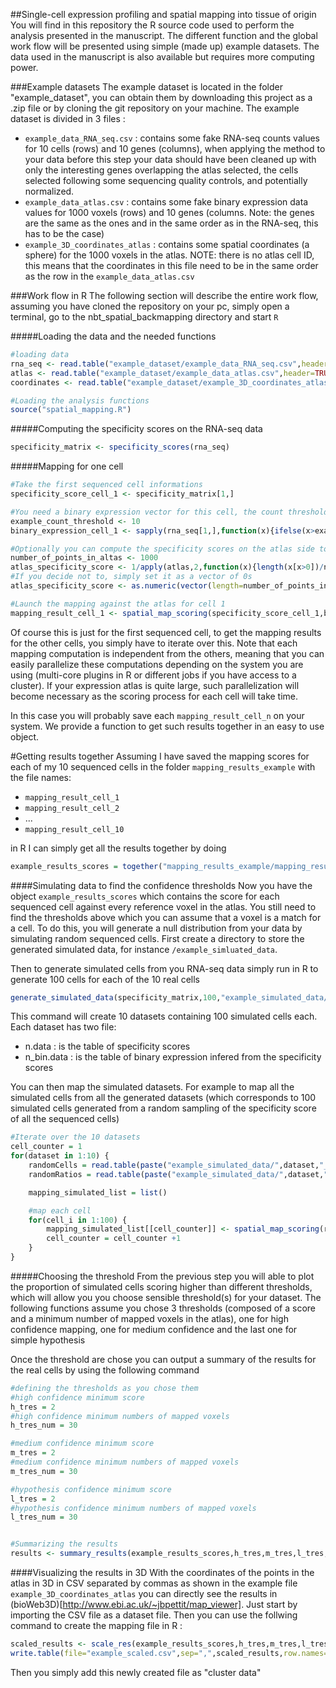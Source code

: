 ##Single-cell expression profiling and spatial mapping into tissue of origin
You will find in this repository the R source code used to perform the analysis presented in the manuscript. The different function and the global work flow will be presented using simple (made up) example datasets. The data used in the manuscript is also available but requires more computing power.

###Example datasets
The example dataset is located in the folder "example_dataset", you can obtain them by downloading this project as a .zip file or by cloning the git repository on your machine. The example dataset is divided in 3 files :
 - `example_data_RNA_seq.csv` : contains some fake RNA-seq counts values for 10 cells (rows) and 10 genes (columns), when applying the method to your data before this step your data should have been cleaned up with only the interesting genes overlapping the atlas selected, the cells selected following some sequencing quality controls, and potentially normalized.
 - `example_data_atlas.csv` : contains some fake binary expression data values for 1000 voxels (rows) and 10 genes (columns. Note: the genes are the same as the ones and in the same order as in the RNA-seq, this has to be the case)
 - `example_3D_coordinates_atlas` : contains some spatial coordinates (a sphere) for the 1000 voxels in the atlas. NOTE: there is no atlas cell ID, this means that the coordinates in this file need to be in the same order as the row in the `example_data_atlas.csv`

###Work flow in R
The following section will describe the entire work flow, assuming you have cloned the repository on your pc, simply open a terminal, go to the nbt_spatial_backmapping directory and start `R`

#####Loading the data and the needed functions
```R
#loading data
rna_seq <- read.table("example_dataset/example_data_RNA_seq.csv",header=TRUE,sep="\t")
atlas <- read.table("example_dataset/example_data_atlas.csv",header=TRUE,sep="\t")
coordinates <- read.table("example_dataset/example_3D_coordinates_atlas",header=TRUE,sep=",")

#Loading the analysis functions
source("spatial_mapping.R")
```

#####Computing the specificity scores on the RNA-seq data
```R
specificity_matrix <- specificity_scores(rna_seq)
```

#####Mapping for one cell
```R
#Take the first sequenced cell informations
specificity_score_cell_1 <- specificity_matrix[1,]

#You need a binary expression vector for this cell, the count threshold is for you to decide given your RNA-seq data
example_count_threshold <- 10
binary_expression_cell_1 <- sapply(rna_seq[1,],function(x){ifelse(x>example_count_threshold,1,0)})

#Optionally you can compute the specificity scores on the atlas side too to penalize the mismatches between the RNA-seq and the atlas in both ways
number_of_points_in_altas <- 1000
atlas_specificity_score <- 1/apply(atlas,2,function(x){length(x[x>0])/number_of_points_in_altas})
#If you decide not to, simply set it as a vector of 0s
atlas_specificity_score <- as.numeric(vector(length=number_of_points_in_altas))

#Launch the mapping against the atlas for cell 1
mapping_result_cell_1 <- spatial_map_scoring(specificity_score_cell_1,binary_expression_cell_1,atlas_specificity_score)
```

Of course this is just for the first sequenced cell, to get the mapping results for the other cells, you simply have to iterate over this. Note that each mapping computation is independent from the others, meaning that you can easily parallelize these computations depending on the system you are using (multi-core plugins in R or different jobs if you have access to a cluster). If your expression atlas is quite large, such parallelization will become necessary as the scoring process for each cell will take time. 

In this case you will probably save each `mapping_result_cell_n` on your system. We provide a function to get such results together in an easy to use object. 

#Getting results together
Assuming I have saved the mapping scores for each of my 10 sequenced cells in the folder `mapping_results_example` with the file names:
 - `mapping_result_cell_1`
 - `mapping_result_cell_2`
 - ...
 - `mapping_result_cell_10`

in R I can simply get all the results together by doing
```R
example_results_scores = together("mapping_results_example/mapping_result_cell_",10)
```

####Simulating data to find the confidence thresholds
Now you have the object `example_results_scores` which contains the score for each sequenced cell against every reference voxel in the atlas. You still need to find the thresholds above which you can assume that a voxel is a match for a cell. To do this, you will generate a null distribution from your data by simulating random sequenced cells. First create a directory to store the generated simulated data, for instance `/example_simluated_data`.

Then to generate simulated cells from you RNA-seq data simply run in R to generate 100 cells for each of the 10 real cells
```R
generate_simulated_data(specificity_matrix,100,"example_simulated_data/")
```

This command will create 10 datasets containing 100 simulated cells each. Each dataset has two file:
 - n.data : is the table of specificity scores
 - n_bin.data : is the table of binary expression infered from the specificity scores

You can then map the simulated datasets. For example to map all the simulated cells from all the generated datasets (which corresponds to 100 simulated cells generated from a random sampling of the specificity score of all the sequenced cells)
```R
#Iterate over the 10 datasets
cell_counter = 1
for(dataset in 1:10) {
	randomCells = read.table(paste("example_simulated_data/",dataset,"_bin.data",sep=""))
	randomRatios = read.table(paste("example_simulated_data/",dataset,".data",sep=""))

	mapping_simulated_list = list()

	#map each cell
	for(cell_i in 1:100) {
		mapping_simulated_list[[cell_counter]] <- spatial_map_scoring(randomRatios[cell_i,],randomCells[cell_i,],atlas_specificity_score)
		cell_counter = cell_counter +1
	}
}
```

#####Choosing the threshold
From the previous step you will able to plot the proportion of simulated cells scoring higher than different thresholds, which will allow you you choose sensible threshold(s) for your dataset. The following functions assume you chose 3 thresholds (composed of a score and a minimum number of mapped voxels in the atlas), one for high confidence mapping, one for medium confidence and the last one for simple hypothesis

Once the threshold are chose you can output a summary of the results for the real cells by using the following command
```R
#defining the thresholds as you chose them
#high confidence minimum score
h_tres = 2
#high confidence minimum numbers of mapped voxels
h_tres_num = 30

#medium confidence minimum score
m_tres = 2
#medium confidence minimum numbers of mapped voxels
m_tres_num = 30

#hypothesis confidence minimum score
l_tres = 2
#hypothesis confidence minimum numbers of mapped voxels
l_tres_num = 30


#Summarizing the results
results <- summary_results(example_results_scores,h_tres,m_tres,l_tres,h_tres_num,m_tres_num,l_tres_num)
```


####Visualizing the results in 3D
With the coordinates of the points in the atlas in 3D in CSV separated by commas as shown in the example file `example_3D_coordinates_atlas` you can directly see the results in (bioWeb3D)[http://www.ebi.ac.uk/~jbpettit/map_viewer]. Just start by importing the CSV file as a dataset file. Then you can use the follwing command to create the mapping file in R :
```R
scaled_results <- scale_res(example_results_scores,h_tres,m_tres,l_tres,h_tres_num,m_tres_num,l_tres_num)
write.table(file="example_scaled.csv",sep=",",scaled_results,row.names=FALSE)
```

Then you simply add this newly created file as "cluster data"



